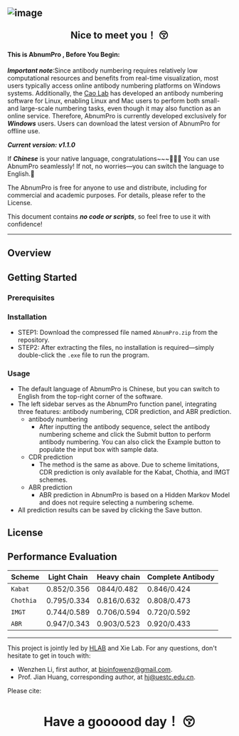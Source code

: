 ![image](https://github.com/user-attachments/assets/f00dac4d-20e5-472f-aeb5-b23a2911070f) <p align="center"> Nice to meet you！ :kissing_closed_eyes: </p>
--------
#### This is ****AbnumPro**** , Before You Begin:
***Important note***:Since antibody numbering requires relatively low computational resources and benefits from real-time visualization, most users typically access online antibody numbering platforms on Windows systems. Additionally, the [Cao Lab](http://cao.labshare.cn/AbRSA/) has developed an antibody numbering software for Linux, enabling Linux and Mac users to perform both small- and large-scale numbering tasks, even though it may also function as an online service. Therefore, AbnumPro is currently developed exclusively for ***Windows*** users. Users can download the latest version of AbnumPro for offline use.<br>

***Current version: v1.1.0*** <br> 

If ***Chinese*** is your native language, congratulations~~~🎉🎉🎉 You can use AbnumPro seamlessly! If not, no worries—you can switch the language to English.👻

The AbnumPro is free for anyone to use and distribute, including for commercial and academic purposes. For details, please refer to the License.

This document contains ***no code or scripts***, so feel free to use it with confidence!

----------

## Overview
## Getting Started
### Prerequisites

### Installation
* STEP1: Download the compressed file named `AbnumPro.zip` from the repository.<br>
* STEP2: After extracting the files, no installation is required—simply double-click the `.exe` file to run the program.<br>

### Usage
*  The default language of AbnumPro is Chinese, but you can switch to English from the top-right corner of the software.<br>
  * The left sidebar serves as the AbnumPro function panel, integrating three features: antibody numbering, CDR prediction, and ABR prediction.<br>
    * antibody numbering
        * After inputting the antibody sequence, select the antibody numbering scheme and click the Submit button to perform antibody numbering. You can also click the Example button to populate the input box with sample data.
    * CDR prediction
        * The method is the same as above. Due to scheme limitations, CDR prediction is only available for the Kabat, Chothia, and IMGT schemes.
    * ABR prediction
        * ABR prediction in AbnumPro is based on a Hidden Markov Model and does not require selecting a numbering scheme.
  * All prediction results can be saved by clicking the Save button.

## License

## Performance Evaluation
<div align="center">

|Scheme|Light Chain|Heavy chain|Complete Antibody|
| ---------- | -----------| -----------| -----------|
|  `Kabat`|0.852/0.356|0844/0.482|0.846/0.424|
| `Chothia`   |0.795/0.334| 0.816/0.632   | 0.808/0.473   |
| `IMGT`   |0.744/0.589|0.706/0.594| 0.720/0.592   |
| `ABR`   |0.947/0.343|0.903/0.523|0.920/0.433|

</div>

----------
This project is jointly led by [HLAB](https://i.uestc.edu.cn/hlab/Journal.html) and Xie Lab. For any questions, don't hesitate to get in touch with:<br>
* Wenzhen Li, first author, at bioinfowenz@gmail.com.<br>
* Prof. Jian Huang, corresponding author, at hj@uestc.edu.cn.<br>

Please cite:

# <p align="center"> Have a goooood day！ :kissing_closed_eyes: </p>
